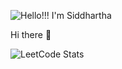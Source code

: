 ![Hello!!! I'm Siddhartha](https://user-images.githubusercontent.com/96170086/190115923-79e9b95b-9737-4753-a98f-f9c981556b87.png)





Hi there 👋

![LeetCode Stats](https://leetcode.card.workers.dev/siddhartha_1247?theme=dark&font=source_code_pro&extension=null)



